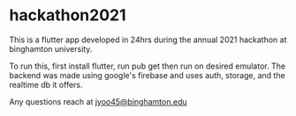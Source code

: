 # hackathon2021
This is a flutter app developed in 24hrs during the annual 2021 hackathon at binghamton university.

To run this, first install flutter, run pub get then run on desired emulator.
The backend was made using google's firebase and uses auth, storage, and the realtime db it offers.

Any questions reach at jyoo45@binghamton.edu
